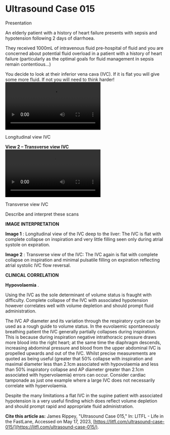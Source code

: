# Ultrasound Case 015
Presentation


An elderly patient with a history of heart failure presents with sepsis and hypotension following 2 days of diarrhoea.


They received 1000mL of intravenous fluid pre-hospital of fluid and you are concerned about potential fluid overload in a patient with a history of heart failure (particularly as the optimal goals for fluid management in sepsis remain contentious…)


You decide to look at their inferior vena cava (IVC). If it is flat you will give some more fluid. If not you will need to think harder!
![](https://litfl.com/wp-content/uploads/2018/12/LITFL-Top-100-Ultrasound-015-01-flat-IVC-long.mp4)

Longitudinal view IVC

**View 2 – Transverse view IVC** 
![](https://litfl.com/wp-content/uploads/2018/12/LITFL-Top-100-Ultrasound-015-02-flat-IVC-trans.mp4)

Transverse view IVC


Describe and interpret these scans

**IMAGE INTERPRETATION** 



**Image 1** : Longitudinal view of the IVC deep to the liver: The IVC is flat with complete collapse on inspiration and very little filling seen only during atrial systole on expiration. 



**Image 2** : Transverse view of the IVC: The IVC again is flat with complete collapse on inspiration and minimal pulsatile filling on expiration reflecting atrial systolic IVC flow reversal.


**CLINICAL CORRELATION** 



**Hypovolaemia** .


Using the IVC as the sole determinant of volume status is fraught with difficulty. Complete collapse of the IVC with associated hypotension however correlates well with volume depletion and should prompt fluid administration. 


The IVC AP diameter and its variation through the respiratory cycle can be used as a rough guide to volume status. In the euvolaemic spontaneously breathing patient the IVC generally partially collapses during inspiration. This is because during inspiration negative intrathoracic pressure draws more blood into the right heart; at the same time the diaphragm descends, increasing abdominal pressure and blood from the upper abdominal IVC is propelled upwards and out of the IVC. Whilst precise measurements are quoted as being useful (greater that 50% collapse with inspiration and maximal diameter less than 2.1cm associated with hypovolaemia and less than 50% inspiratory collapse and AP diameter greater than 2.1cm associated with hypervolaemia) errors can occur. Consider cardiac tamponade as just one example where a large IVC does not necessarily correlate with hypervolaemia. 


Despite the many limitations a flat IVC in the supine patient with associated hypotension is a very useful finding which does reflect volume depletion and should prompt rapid and appropriate fluid administration.

**Cite this article as:**  James Rippey, "Ultrasound Case 015," In: LITFL - Life in the FastLane, Accessed on May 17, 2023, [https://litfl.com/ultrasound-case-015/](https://litfl.com/ultrasound-case-015/).


